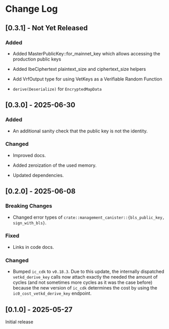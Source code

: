 # Change Log

## [0.3.1] - Not Yet Released

### Added

- Added MasterPublicKey::for_mainnet_key which allows accessing the production public keys

- Added IbeCiphertext plaintext_size and ciphertext_size helpers

- Add VrfOutput type for using VetKeys as a Verifiable Random Function

- `derive(Deserialize)` for `EncryptedMapData`

## [0.3.0] - 2025-06-30

### Added

- An additional sanity check that the public key is not the identity.

### Changed

- Improved docs.

- Added zeroization of the used memory.

- Updated dependencies.

## [0.2.0] - 2025-06-08

### Breaking Changes
- Changed error types of `crate::management_canister::{bls_public_key, sign_with_bls}`.

### Fixed
- Links in code docs.

### Changed
- Bumped `ic_cdk` to `v0.18.3`. Due to this update, the internally dispatched `vetkd_derive_key` calls now attach exactly the needed the amount of cycles (and not sometimes more cycles as it was the case before) because the new version of `ic_cdk` determines the cost by using the `ic0_cost_vetkd_derive_key` endpoint.

## [0.1.0] - 2025-05-27

Initial release
